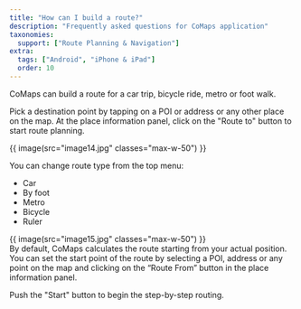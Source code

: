 ```yaml
---
title: "How can I build a route?"
description: "Frequently asked questions for CoMaps application"
taxonomies:
  support: ["Route Planning & Navigation"]
extra:
  tags: ["Android", "iPhone & iPad"]
  order: 10
---
```


CoMaps can build a route for a car trip, bicycle ride, metro or foot walk.

Pick a destination point by tapping on a POI or address or any other place on the map. At the place information panel, click on the "Route to" button to start route planning.

{{ image(src="image14.jpg" classes="max-w-50") }}

You can change route type from the top menu:

* Car  
* By foot  
* Metro  
* Bicycle  
* Ruler

{{ image(src="image15.jpg" classes="max-w-50") }}  
By default, CoMaps calculates the route starting from your actual position. You can set the start point of the route by selecting a POI, address or any point on the map and clicking on the “Route From” button in the place information panel.

Push the "Start" button to begin the step-by-step routing.
